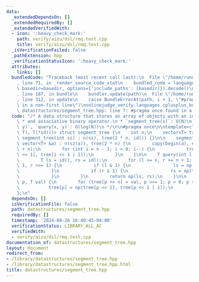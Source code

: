 ```yaml
---
data:
  _extendedDependsOn: []
  _extendedRequiredBy: []
  _extendedVerifiedWith:
  - icon: ':heavy_check_mark:'
    path: verify/aizu/dsl/rmq.test.cpp
    title: verify/aizu/dsl/rmq.test.cpp
  _isVerificationFailed: false
  _pathExtension: hpp
  _verificationStatusIcon: ':heavy_check_mark:'
  attributes:
    links: []
  bundledCode: "Traceback (most recent call last):\n  File \"/home/runner/.local/lib/python3.10/site-packages/onlinejudge_verify/documentation/build.py\"\
    , line 71, in _render_source_code_stat\n    bundled_code = language.bundle(stat.path,\
    \ basedir=basedir, options={'include_paths': [basedir]}).decode()\n  File \"/home/runner/.local/lib/python3.10/site-packages/onlinejudge_verify/languages/cplusplus.py\"\
    , line 187, in bundle\n    bundler.update(path)\n  File \"/home/runner/.local/lib/python3.10/site-packages/onlinejudge_verify/languages/cplusplus_bundle.py\"\
    , line 312, in update\n    raise BundleErrorAt(path, i + 1, \"#pragma once found\
    \ in a non-first line\")\nonlinejudge_verify.languages.cplusplus_bundle.BundleErrorAt:\
    \ datastructures/segment_tree.hpp: line 7: #pragma once found in a non-first line\n"
  code: "/* A data structure that stores an array of objects with an identity element\n\
    \ * and associative binary operator.\n * `segment_tree(x)`: O(N)\n * `update(x,\
    \ y)`, `query(x, y)`: O(log(N))\n */\n\n#pragma once\n\ntemplate<class T, T(*op)(T,\
    \ T), T(*id)()> struct segment_tree {\n    int n;\n    vector<T> tree;\n\n   \
    \ segment_tree(int sz) : n(sz), tree(2 * n, id()) {}\n\n    segment_tree(const\
    \ vector<T> &a) : n(sz(a)), tree(2 * n) {\n        copy(begin(a), end(a), begin(tree)\
    \ + n);\n        for (int i = n - 1; i > 0; i--) {\n            tree[i] = op(tree[i\
    \ << 1], tree[i << 1 | 1]);\n        }\n    }\n\n    T query(int l, int r) {\n\
    \        T ls = id(), rs = id();\n        for (l += n, r += n + 1; l < r; l >>=\
    \ 1, r >>= 1) {\n            if (l & 1) {\n                ls = op(ls, tree[l++]);\n\
    \            }\n            if (r & 1) {\n                rs = op(tree[--r], rs);\n\
    \            }\n        }\n        return op(ls, rs);\n    }\n\n    void set(int\
    \ p, T val) {\n        for (tree[p += n] = val, p >>= 1; p > 0; p >>= 1) {\n \
    \           tree[p] = op(tree[p << 1], tree[p << 1 | 1]);\n        }\n    }\n\
    };\n"
  dependsOn: []
  isVerificationFile: false
  path: datastructures/segment_tree.hpp
  requiredBy: []
  timestamp: '2024-08-26 16:40:45-04:00'
  verificationStatus: LIBRARY_ALL_AC
  verifiedWith:
  - verify/aizu/dsl/rmq.test.cpp
documentation_of: datastructures/segment_tree.hpp
layout: document
redirect_from:
- /library/datastructures/segment_tree.hpp
- /library/datastructures/segment_tree.hpp.html
title: datastructures/segment_tree.hpp
---
```


